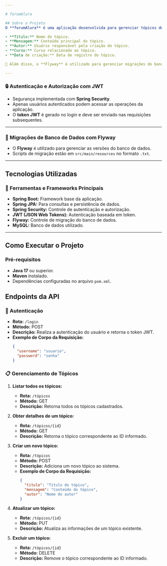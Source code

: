 ```yaml
---

# forumAlura

## Sobre o Projeto  
O **forumAlura** é uma aplicação desenvolvida para gerenciar tópicos de um fórum, com as operações de **CRUD** (Criar, Ler, Atualizar e Deletar). O projeto utiliza **Spring Boot** e implementa autenticação e autorização via **Spring Security** com **JWT (JSON Web Tokens)**. Cada tópico contém as seguintes informações:

- **Título:** Nome do tópico.  
- **Mensagem:** Conteúdo principal do tópico.  
- **Autor:** Usuário responsável pela criação do tópico.  
- **Curso:** Curso relacionado ao tópico.  
- **Data de criação:** Data de registro do tópico.  

🔧 Além disso, o **Flyway** é utilizado para gerenciar migrações do banco de dados, com os scripts armazenados em arquivos `.txt`.

---
```


### 🔒 Autenticação e Autorização com JWT  
- Segurança implementada com **Spring Security**.  
- Apenas usuários autenticados podem acessar as operações da aplicação.  
- O **token JWT** é gerado no login e deve ser enviado nas requisições subsequentes.

---

### 📂 Migrações de Banco de Dados com Flyway  
- O **Flyway** é utilizado para gerenciar as versões do banco de dados.  
- Scripts de migração estão em `src/main/resources` no formato `.txt`.

---

## Tecnologias Utilizadas  

### 🚀 Ferramentas e Frameworks Principais  
- **Spring Boot:** Framework base da aplicação.  
- **Spring JPA:** Para consultas e persistência de dados.  
- **Spring Security:** Controle de autenticação e autorização.  
- **JWT (JSON Web Tokens):** Autenticação baseada em token.  
- **Flyway:** Controle de migração do banco de dados.  
- **MySQL:** Banco de dados utilizado.

---

## Como Executar o Projeto  

### Pré-requisitos  
- **Java 17** ou superior.  
- **Maven** instalado.  
- Dependências configuradas no arquivo `pom.xml`.  


## Endpoints da API  

### 🔑 Autenticação  
- **Rota:** `/login`  
- **Método:** POST  
- **Descrição:** Realiza a autenticação do usuário e retorna o token JWT.  
- **Exemplo de Corpo da Requisição:**  
  ```json
  {
    "username": "usuario",
    "password": "senha"
  }
  ```

### 📋 Gerenciamento de Tópicos  
1. **Listar todos os tópicos:**  
   - **Rota:** `/tópicos`  
   - **Método:** GET  
   - **Descrição:** Retorna todos os tópicos cadastrados.  

2. **Obter detalhes de um tópico:**  
   - **Rota:** `/tópicos/{id}`  
   - **Método:** GET  
   - **Descrição:** Retorna o tópico correspondente ao ID informado.  

3. **Criar um novo tópico:**  
   - **Rota:** `/tópicos`  
   - **Método:** POST  
   - **Descrição:** Adiciona um novo tópico ao sistema.  
   - **Exemplo de Corpo da Requisição:**  
     ```json
     {
       "titulo": "Título do tópico",
       "mensagem": "Conteúdo do tópico",
       "autor": "Nome do autor"
     }
     ```

4. **Atualizar um tópico:**  
   - **Rota:** `/tópicos/{id}`  
   - **Método:** PUT  
   - **Descrição:** Atualiza as informações de um tópico existente.  

5. **Excluir um tópico:**  
   - **Rota:** `/tópicos/{id}`  
   - **Método:** DELETE  
   - **Descrição:** Remove o tópico correspondente ao ID informado.  
